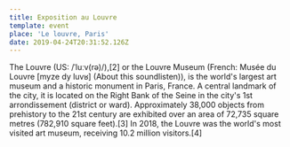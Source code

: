 ```yaml
---
title: Exposition au Louvre
template: event
place: 'Le louvre, Paris'
date: 2019-04-24T20:31:52.126Z
---
```

The Louvre (US: /ˈluːv(rə)/),\[2] or the Louvre Museum (French: Musée du Louvre \[myze dy luvʁ] (About this soundlisten)), is the world's largest art museum and a historic monument in Paris, France. A central landmark of the city, it is located on the Right Bank of the Seine in the city's 1st arrondissement (district or ward). Approximately 38,000 objects from prehistory to the 21st century are exhibited over an area of 72,735 square metres (782,910 square feet).\[3] In 2018, the Louvre was the world's most visited art museum, receiving 10.2 million visitors.\[4]
